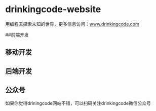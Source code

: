 # drinkingcode-website
用编程去探索未知的世界，更多信息访问：www.drinkingcode.com


##前端开发









## 移动开发







## 后端开发




## 公众号
如果你觉得driningcode网站不错，可以扫码关注drinkingcode微信公众号

